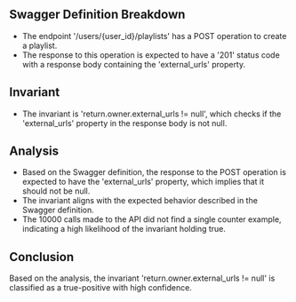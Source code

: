 ## Swagger Definition Breakdown
- The endpoint '/users/{user_id}/playlists' has a POST operation to create a playlist.
- The response to this operation is expected to have a '201' status code with a response body containing the 'external_urls' property.

## Invariant
- The invariant is 'return.owner.external_urls != null', which checks if the 'external_urls' property in the response body is not null.

## Analysis
- Based on the Swagger definition, the response to the POST operation is expected to have the 'external_urls' property, which implies that it should not be null.
- The invariant aligns with the expected behavior described in the Swagger definition.
- The 10000 calls made to the API did not find a single counter example, indicating a high likelihood of the invariant holding true.

## Conclusion
Based on the analysis, the invariant 'return.owner.external_urls != null' is classified as a true-positive with high confidence.
